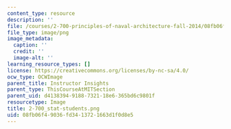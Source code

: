 ```yaml
---
content_type: resource
description: ''
file: /courses/2-700-principles-of-naval-architecture-fall-2014/08fb06f49036fd3413721663d1f0d8e5_2-700_stat-students.png
file_type: image/png
image_metadata:
  caption: ''
  credit: ''
  image-alt: ''
learning_resource_types: []
license: https://creativecommons.org/licenses/by-nc-sa/4.0/
ocw_type: OCWImage
parent_title: Instructor Insights
parent_type: ThisCourseAtMITSection
parent_uid: d4138394-9188-7321-18e6-365bd6c9801f
resourcetype: Image
title: 2-700_stat-students.png
uid: 08fb06f4-9036-fd34-1372-1663d1f0d8e5
---
```

